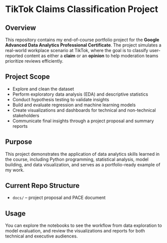 # TikTok Claims Classification Project

## Overview
This repository contains my end-of-course portfolio project for the **Google Advanced Data Analytics Professional Certificate**. The project simulates a real-world workplace scenario at TikTok, where the goal is to classify user-reported content as either a **claim** or an **opinion** to help moderation teams prioritize reviews efficiently.

## Project Scope
- Explore and clean the dataset  
- Perform exploratory data analysis (EDA) and descriptive statistics  
- Conduct hypothesis testing to validate insights  
- Build and evaluate regression and machine learning models  
- Create visualizations and dashboards for technical and non-technical stakeholders  
- Communicate final insights through a project proposal and summary reports  

## Purpose
This project demonstrates the application of data analytics skills learned in the course, including Python programming, statistical analysis, model building, and data visualization, and serves as a portfolio-ready example of my work.

## Current Repo Structure
- `docs/` – project proposal and PACE document

## Usage
You can explore the notebooks to see the workflow from data exploration to model evaluation, and review the visualizations and reports for both technical and executive audiences.
